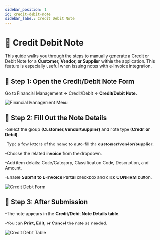```yaml
---
sidebar_position: 1
id: credit-debit-note
sidebar_label: Credit Debit Note
---
```


# 📝 Credit Debit Note

This guide walks you through the steps to manually generate a Credit or Debit Note for a **Customer, Vendor, or Supplier** within the application. This feature is especially useful when issuing notes with e-Invoice integration.

## 🧭 Step 1: Open the Credit/Debit Note Form

Go to Financial Management → Credit/Debit → **Credit/Debit Note.**

  ![Financial Management Menu](/img/fm_menu.png)

## 📝 Step 2: Fill Out the Note Details

-Select the group **(Customer/Vendor/Supplier)** and note type **(Credit or Debit)**.

-Type a few letters of the name to auto-fill the **customer/vendor/supplier**.

-Choose the related **invoice** from the dropdown.

-Add item details: Code/Category, Classification Code, Description, and Amount.

-Enable **Submit to E-Invoice Portal** checkbox and click **CONFIRM** button.

 ![Credit Debit Form](/img/credit_debit_form.png)

## 📌 Step 3: After Submission

-The note appears in the **Credit/Debit Note Details table**.

-You can **Print, Edit, or Cancel** the note as needed.

 ![Credit Debit Table](/img/credit_debit_table.png)